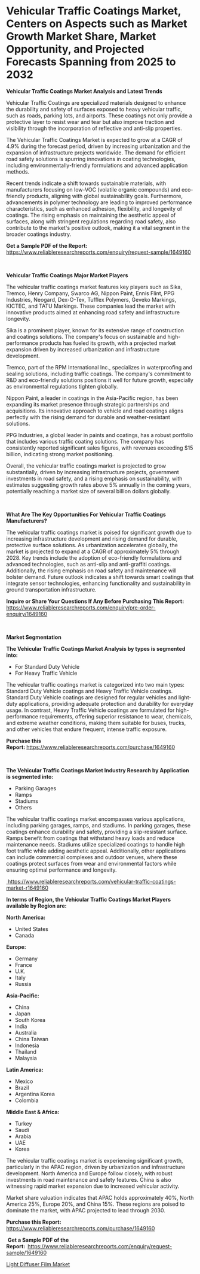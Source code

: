 <p><h1>Vehicular Traffic Coatings Market, Centers on Aspects such as Market Growth Market Share, Market Opportunity, and Projected Forecasts Spanning from 2025 to 2032</h1></p><p><strong>Vehicular Traffic Coatings Market Analysis and Latest Trends</strong></p>
<p><p>Vehicular Traffic Coatings are specialized materials designed to enhance the durability and safety of surfaces exposed to heavy vehicular traffic, such as roads, parking lots, and airports. These coatings not only provide a protective layer to resist wear and tear but also improve traction and visibility through the incorporation of reflective and anti-slip properties. </p><p>The Vehicular Traffic Coatings Market is expected to grow at a CAGR of 4.9% during the forecast period, driven by increasing urbanization and the expansion of infrastructure projects worldwide. The demand for efficient road safety solutions is spurring innovations in coating technologies, including environmentally-friendly formulations and advanced application methods. </p><p>Recent trends indicate a shift towards sustainable materials, with manufacturers focusing on low-VOC (volatile organic compounds) and eco-friendly products, aligning with global sustainability goals. Furthermore, advancements in polymer technology are leading to improved performance characteristics, such as enhanced adhesion, flexibility, and longevity of coatings. The rising emphasis on maintaining the aesthetic appeal of surfaces, along with stringent regulations regarding road safety, also contribute to the market's positive outlook, making it a vital segment in the broader coatings industry.</p></p>
<p><strong>Get a Sample PDF of the Report:&nbsp;</strong> <a href="https://www.reliableresearchreports.com/enquiry/request-sample/1649160?utm_campaign=2009&utm_medium=2&utm_source=Github&utm_content=ia&utm_term=06022025&utm_id=vehicular-traffic-coatings">https://www.reliableresearchreports.com/enquiry/request-sample/1649160</a></p>
<p>&nbsp;</p>
<p><strong>Vehicular Traffic Coatings Major Market Players</strong></p>
<p><p>The vehicular traffic coatings market features key players such as Sika, Tremco, Henry Company, Swarco AG, Nippon Paint, Ennis Flint, PPG Industries, Neogard, Dex-O-Tex, Tufflex Polymers, Geveko Markings, KICTEC, and TATU Markings. These companies lead the market with innovative products aimed at enhancing road safety and infrastructure longevity.</p><p>Sika is a prominent player, known for its extensive range of construction and coatings solutions. The company's focus on sustainable and high-performance products has fueled its growth, with a projected market expansion driven by increased urbanization and infrastructure development.</p><p>Tremco, part of the RPM International Inc., specializes in waterproofing and sealing solutions, including traffic coatings. The company's commitment to R&D and eco-friendly solutions positions it well for future growth, especially as environmental regulations tighten globally.</p><p>Nippon Paint, a leader in coatings in the Asia-Pacific region, has been expanding its market presence through strategic partnerships and acquisitions. Its innovative approach to vehicle and road coatings aligns perfectly with the rising demand for durable and weather-resistant solutions.</p><p>PPG Industries, a global leader in paints and coatings, has a robust portfolio that includes various traffic coating solutions. The company has consistently reported significant sales figures, with revenues exceeding $15 billion, indicating strong market positioning.</p><p>Overall, the vehicular traffic coatings market is projected to grow substantially, driven by increasing infrastructure projects, government investments in road safety, and a rising emphasis on sustainability, with estimates suggesting growth rates above 5% annually in the coming years, potentially reaching a market size of several billion dollars globally.</p></p>
<p>&nbsp;</p>
<p><strong>What Are The Key Opportunities For Vehicular Traffic Coatings Manufacturers?</strong></p>
<p><p>The vehicular traffic coatings market is poised for significant growth due to increasing infrastructure development and rising demand for durable, protective surface solutions. As urbanization accelerates globally, the market is projected to expand at a CAGR of approximately 5% through 2028. Key trends include the adoption of eco-friendly formulations and advanced technologies, such as anti-slip and anti-graffiti coatings. Additionally, the rising emphasis on road safety and maintenance will bolster demand. Future outlook indicates a shift towards smart coatings that integrate sensor technologies, enhancing functionality and sustainability in ground transportation infrastructure.</p></p>
<p><strong>Inquire or Share Your Questions If Any Before Purchasing This Report:</strong> <a href="https://www.reliableresearchreports.com/enquiry/pre-order-enquiry/1649160?utm_campaign=2009&utm_medium=2&utm_source=Github&utm_content=ia&utm_term=06022025&utm_id=vehicular-traffic-coatings">https://www.reliableresearchreports.com/enquiry/pre-order-enquiry/1649160</a></p>
<p>&nbsp;</p>
<p><strong>Market Segmentation</strong></p>
<p><strong>The Vehicular Traffic Coatings Market Analysis by types is segmented into:</strong></p>
<p><ul><li>For Standard Duty Vehicle</li><li>For Heavy Traffic Vehicle</li></ul></p>
<p><p>The vehicular traffic coatings market is categorized into two main types: Standard Duty Vehicle coatings and Heavy Traffic Vehicle coatings. Standard Duty Vehicle coatings are designed for regular vehicles and light-duty applications, providing adequate protection and durability for everyday usage. In contrast, Heavy Traffic Vehicle coatings are formulated for high-performance requirements, offering superior resistance to wear, chemicals, and extreme weather conditions, making them suitable for buses, trucks, and other vehicles that endure frequent, intense traffic exposure.</p></p>
<p><strong>Purchase this Report:&nbsp;</strong><a href="https://www.reliableresearchreports.com/purchase/1649160?utm_campaign=2009&utm_medium=2&utm_source=Github&utm_content=ia&utm_term=06022025&utm_id=vehicular-traffic-coatings">https://www.reliableresearchreports.com/purchase/1649160</a></p>
<p>&nbsp;</p>
<p><strong>The Vehicular Traffic Coatings Market Industry Research by Application is segmented into:</strong></p>
<p><ul><li>Parking Garages</li><li>Ramps</li><li>Stadiums</li><li>Others</li></ul></p>
<p><p>The vehicular traffic coatings market encompasses various applications, including parking garages, ramps, and stadiums. In parking garages, these coatings enhance durability and safety, providing a slip-resistant surface. Ramps benefit from coatings that withstand heavy loads and reduce maintenance needs. Stadiums utilize specialized coatings to handle high foot traffic while adding aesthetic appeal. Additionally, other applications can include commercial complexes and outdoor venues, where these coatings protect surfaces from wear and environmental factors while ensuring optimal performance and longevity.</p></p>
<p><a href="https://www.reliableresearchreports.com/vehicular-traffic-coatings-market-r1649160?utm_campaign=2009&utm_medium=2&utm_source=Github&utm_content=ia&utm_term=06022025&utm_id=vehicular-traffic-coatings">&nbsp;https://www.reliableresearchreports.com/vehicular-traffic-coatings-market-r1649160</a></p>
<p><strong>In terms of Region, the Vehicular Traffic Coatings Market Players available by Region are:</strong></p>
<p>
    <p> <strong> North America: </strong>
        <ul>
            <li>United States</li>
            <li>Canada</li>
        </ul>
        </p> 
    <p> <strong> Europe: </strong>
        <ul>
            <li>Germany</li>
            <li>France</li>
            <li>U.K.</li>
            <li>Italy</li>
            <li>Russia</li>
        </ul>
        </p> 
    <p> <strong> Asia-Pacific: </strong>
        <ul>
            <li>China</li>
            <li>Japan</li>
            <li>South Korea</li>
            <li>India</li>
            <li>Australia</li>
            <li>China Taiwan</li>
            <li>Indonesia</li>
            <li>Thailand</li>
            <li>Malaysia</li>
        </ul>
        </p> 
    <p> <strong> Latin America: </strong>
        <ul>
            <li>Mexico</li>
            <li>Brazil</li>
            <li>Argentina Korea</li>
            <li>Colombia</li>
        </ul>
        </p> 
    <p> <strong> Middle East & Africa: </strong>
        <ul>
            <li>Turkey</li>
            <li>Saudi</li>
            <li>Arabia</li>
            <li>UAE</li>
            <li>Korea</li>
        </ul>
    </p>
    </p>
<p><p>The vehicular traffic coatings market is experiencing significant growth, particularly in the APAC region, driven by urbanization and infrastructure development. North America and Europe follow closely, with robust investments in road maintenance and safety features. China is also witnessing rapid market expansion due to increased vehicular activity. </p><p>Market share valuation indicates that APAC holds approximately 40%, North America 25%, Europe 20%, and China 15%. These regions are poised to dominate the market, with APAC projected to lead through 2030.</p></p>
<p><strong>Purchase this Report: </strong><a href="https://www.reliableresearchreports.com/purchase/1649160?utm_campaign=2009&utm_medium=2&utm_source=Github&utm_content=ia&utm_term=06022025&utm_id=vehicular-traffic-coatings">https://www.reliableresearchreports.com/purchase/1649160</a></p>
<p>&nbsp;<strong>Get a Sample PDF of the Report:&nbsp;&nbsp;</strong><a href="https://www.reliableresearchreports.com/enquiry/request-sample/1649160?utm_campaign=2009&utm_medium=2&utm_source=Github&utm_content=ia&utm_term=06022025&utm_id=vehicular-traffic-coatings">https://www.reliableresearchreports.com/enquiry/request-sample/1649160</a></p>
<p><strong></strong></p>
<p><p><a href="https://github.com/hgf64gh/Market-Research-Report-List-1/blob/main/light-diffuser-film-market.md?utm_campaign=2009&utm_medium=2&utm_source=Github&utm_content=ia&utm_term=06022025&utm_id=vehicular-traffic-coatings">Light Diffuser Film Market</a></p></p>